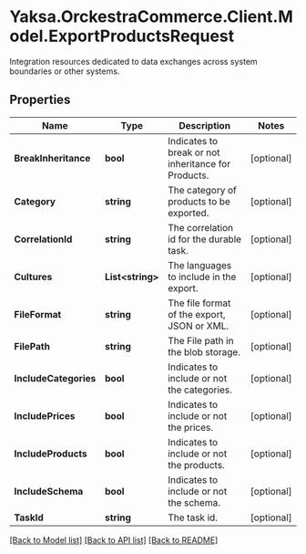 # Yaksa.OrckestraCommerce.Client.Model.ExportProductsRequest
Integration resources dedicated to data exchanges across system boundaries or other systems.

## Properties

Name | Type | Description | Notes
------------ | ------------- | ------------- | -------------
**BreakInheritance** | **bool** | Indicates to break or not inheritance for Products. | [optional] 
**Category** | **string** | The category of products to be exported. | [optional] 
**CorrelationId** | **string** | The correlation id for the durable task. | [optional] 
**Cultures** | **List&lt;string&gt;** | The languages to include in the export. | [optional] 
**FileFormat** | **string** | The file format of the export, JSON or XML. | [optional] 
**FilePath** | **string** | The File path in the blob storage. | [optional] 
**IncludeCategories** | **bool** | Indicates to include or not the categories. | [optional] 
**IncludePrices** | **bool** | Indicates to include or not the prices. | [optional] 
**IncludeProducts** | **bool** | Indicates to include or not the products. | [optional] 
**IncludeSchema** | **bool** | Indicates to include or not the schema. | [optional] 
**TaskId** | **string** | The task id. | [optional] 

[[Back to Model list]](../README.md#documentation-for-models) [[Back to API list]](../README.md#documentation-for-api-endpoints) [[Back to README]](../README.md)

